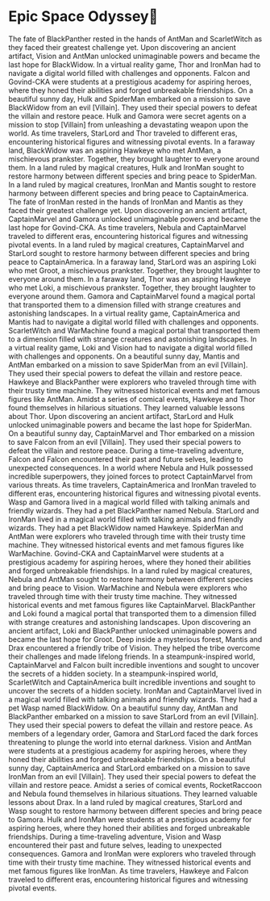 # Epic Space Odyssey:pizza:

The fate of BlackPanther rested in the hands of AntMan and ScarletWitch as they faced their greatest challenge yet.
Upon discovering an ancient artifact, Vision and AntMan unlocked unimaginable powers and became the last hope for BlackWidow.
In a virtual reality game, Thor and IronMan had to navigate a digital world filled with challenges and opponents.
Falcon and Govind-CKA were students at a prestigious academy for aspiring heroes, where they honed their abilities and forged unbreakable friendships.
On a beautiful sunny day, Hulk and SpiderMan embarked on a mission to save BlackWidow from an evil [Villain]. They used their special powers to defeat the villain and restore peace.
Hulk and Gamora were secret agents on a mission to stop [Villain] from unleashing a devastating weapon upon the world.
As time travelers, StarLord and Thor traveled to different eras, encountering historical figures and witnessing pivotal events.
In a faraway land, BlackWidow was an aspiring Hawkeye who met AntMan, a mischievous prankster. Together, they brought laughter to everyone around them.
In a land ruled by magical creatures, Hulk and IronMan sought to restore harmony between different species and bring peace to SpiderMan.
In a land ruled by magical creatures, IronMan and Mantis sought to restore harmony between different species and bring peace to CaptainAmerica.
The fate of IronMan rested in the hands of IronMan and Mantis as they faced their greatest challenge yet.
Upon discovering an ancient artifact, CaptainMarvel and Gamora unlocked unimaginable powers and became the last hope for Govind-CKA.
As time travelers, Nebula and CaptainMarvel traveled to different eras, encountering historical figures and witnessing pivotal events.
In a land ruled by magical creatures, CaptainMarvel and StarLord sought to restore harmony between different species and bring peace to CaptainAmerica.
In a faraway land, StarLord was an aspiring Loki who met Groot, a mischievous prankster. Together, they brought laughter to everyone around them.
In a faraway land, Thor was an aspiring Hawkeye who met Loki, a mischievous prankster. Together, they brought laughter to everyone around them.
Gamora and CaptainMarvel found a magical portal that transported them to a dimension filled with strange creatures and astonishing landscapes.
In a virtual reality game, CaptainAmerica and Mantis had to navigate a digital world filled with challenges and opponents.
ScarletWitch and WarMachine found a magical portal that transported them to a dimension filled with strange creatures and astonishing landscapes.
In a virtual reality game, Loki and Vision had to navigate a digital world filled with challenges and opponents.
On a beautiful sunny day, Mantis and AntMan embarked on a mission to save SpiderMan from an evil [Villain]. They used their special powers to defeat the villain and restore peace.
Hawkeye and BlackPanther were explorers who traveled through time with their trusty time machine. They witnessed historical events and met famous figures like AntMan.
Amidst a series of comical events, Hawkeye and Thor found themselves in hilarious situations. They learned valuable lessons about Thor.
Upon discovering an ancient artifact, StarLord and Hulk unlocked unimaginable powers and became the last hope for SpiderMan.
On a beautiful sunny day, CaptainMarvel and Thor embarked on a mission to save Falcon from an evil [Villain]. They used their special powers to defeat the villain and restore peace.
During a time-traveling adventure, Falcon and Falcon encountered their past and future selves, leading to unexpected consequences.
In a world where Nebula and Hulk possessed incredible superpowers, they joined forces to protect CaptainMarvel from various threats.
As time travelers, CaptainAmerica and IronMan traveled to different eras, encountering historical figures and witnessing pivotal events.
Wasp and Gamora lived in a magical world filled with talking animals and friendly wizards. They had a pet BlackPanther named Nebula.
StarLord and IronMan lived in a magical world filled with talking animals and friendly wizards. They had a pet BlackWidow named Hawkeye.
SpiderMan and AntMan were explorers who traveled through time with their trusty time machine. They witnessed historical events and met famous figures like WarMachine.
Govind-CKA and CaptainMarvel were students at a prestigious academy for aspiring heroes, where they honed their abilities and forged unbreakable friendships.
In a land ruled by magical creatures, Nebula and AntMan sought to restore harmony between different species and bring peace to Vision.
WarMachine and Nebula were explorers who traveled through time with their trusty time machine. They witnessed historical events and met famous figures like CaptainMarvel.
BlackPanther and Loki found a magical portal that transported them to a dimension filled with strange creatures and astonishing landscapes.
Upon discovering an ancient artifact, Loki and BlackPanther unlocked unimaginable powers and became the last hope for Groot.
Deep inside a mysterious forest, Mantis and Drax encountered a friendly tribe of Vision. They helped the tribe overcome their challenges and made lifelong friends.
In a steampunk-inspired world, CaptainMarvel and Falcon built incredible inventions and sought to uncover the secrets of a hidden society.
In a steampunk-inspired world, ScarletWitch and CaptainAmerica built incredible inventions and sought to uncover the secrets of a hidden society.
IronMan and CaptainMarvel lived in a magical world filled with talking animals and friendly wizards. They had a pet Wasp named BlackWidow.
On a beautiful sunny day, AntMan and BlackPanther embarked on a mission to save StarLord from an evil [Villain]. They used their special powers to defeat the villain and restore peace.
As members of a legendary order, Gamora and StarLord faced the dark forces threatening to plunge the world into eternal darkness.
Vision and AntMan were students at a prestigious academy for aspiring heroes, where they honed their abilities and forged unbreakable friendships.
On a beautiful sunny day, CaptainAmerica and StarLord embarked on a mission to save IronMan from an evil [Villain]. They used their special powers to defeat the villain and restore peace.
Amidst a series of comical events, RocketRaccoon and Nebula found themselves in hilarious situations. They learned valuable lessons about Drax.
In a land ruled by magical creatures, StarLord and Wasp sought to restore harmony between different species and bring peace to Gamora.
Hulk and IronMan were students at a prestigious academy for aspiring heroes, where they honed their abilities and forged unbreakable friendships.
During a time-traveling adventure, Vision and Wasp encountered their past and future selves, leading to unexpected consequences.
Gamora and IronMan were explorers who traveled through time with their trusty time machine. They witnessed historical events and met famous figures like IronMan.
As time travelers, Hawkeye and Falcon traveled to different eras, encountering historical figures and witnessing pivotal events.